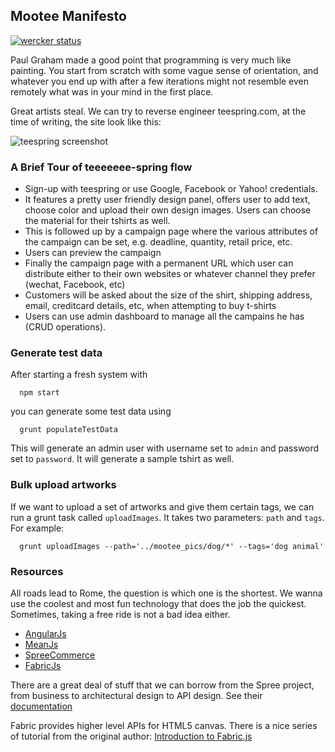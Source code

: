 ## Mootee Manifesto

[![wercker status](https://app.wercker.com/status/b91bf3f2fa58d4db274292c9780702c2/m/master "wercker status")](https://app.wercker.com/project/bykey/b91bf3f2fa58d4db274292c9780702c2)

Paul Graham made a good point that programming is very much like
painting. You start from scratch with some vague sense of
orientation, and whatever you end up with after a few iterations might
not resemble even remotely what was in your mind in the first place.

Great artists steal. We can try to reverse engineer teespring.com,
at the time of writing, the site look like this:

![teespring screenshot](https://raw.github.com/liuhongchao/images/master/monadex/teespring-140318.jpg)

### A Brief Tour of teeeeeee-spring flow

  * Sign-up with teespring or use Google, Facebook or Yahoo! credentials.
  * It features a pretty user friendly design panel, offers user to add text, choose color and upload their own design images. Users can choose the material for their tshirts as well.
  * This is followed up by a campaign page where the various attributes of the campaign can be set, e.g. deadline, quantity, retail price, etc.
  * Users can preview the campaign
  * Finally the campaign page with a permanent URL which user can distribute either to their own websites or whatever channel they prefer (wechat, Facebook, etc)
  * Customers will be asked about the size of the shirt, shipping address, email, creditcard details, etc, when attempting to buy t-shirts
  * Users can use admin dashboard to manage all the campains he has (CRUD operations).

### Generate test data

After starting a fresh system with

      npm start

you can generate some test data using

      grunt populateTestData

This will generate an admin user with username set to ```admin``` and
password set to ```password```. It will generate a sample tshirt as well.

### Bulk upload artworks

If we want to upload a set of artworks and give them certain tags, we
can run a grunt task called ```uploadImages```. It takes two
parameters: ```path``` and ```tags```. For example:

      grunt uploadImages --path='../mootee_pics/dog/*' --tags='dog animal'

### Resources

All roads lead to Rome, the question is which one is the shortest. We
wanna use the coolest and most fun technology that does the job the
quickest. Sometimes, taking a free ride is not a bad idea either.

  * [AngularJs](https://angularjs.org/)
  * [MeanJs](http://meanjs.org/)
  * [SpreeCommerce](http://spreecommerce.com/)
  * [FabricJs](http://fabricjs.com/)

There are a great deal of stuff that we can borrow from the Spree
project, from business to architectural design to API design. See
their [documentation](http://guides.spreecommerce.com/api/)

Fabric provides higher level APIs for HTML5 canvas. There is a nice
series of tutorial from the original author:
[Introduction to Fabric.js](http://fabricjs.com/fabric-intro-part-1/)
